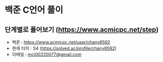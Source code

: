 # 백준 C언어 풀이

## 단계별로 풀어보기 (https://www.acmicpc.net/step)
- 백준 : https://www.acmicpc.net/user/chany8592
- 현재 티어 : S4 (https://solved.ac/profile/chany8592)
- 이메일 : mcj00220077@gmail.com